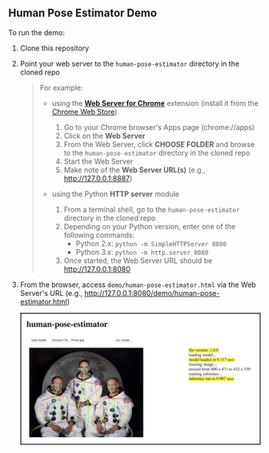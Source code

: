 ## Human Pose Estimator Demo

To run the demo:

1. Clone this repository

1. Point your web server to the `human-pose-estimator` directory in the cloned repo

    > For example:  
    > - using the **[Web Server for Chrome](https://github.com/kzahel/web-server-chrome)** extension (install it from the [Chrome Web Store](https://chrome.google.com/webstore/detail/web-server-for-chrome/ofhbbkphhbklhfoeikjpcbhemlocgigb))
    >   
    >   1. Go to your Chrome browser's Apps page (chrome://apps)
    >   1. Click on the **Web Server**
    >   1. From the Web Server, click **CHOOSE FOLDER** and browse to the `human-pose-estimator` directory in the cloned repo
    >   1. Start the Web Server
    >   1. Make note of the **Web Server URL(s)** (e.g., http://127.0.0.1:8887)
    >   
    > - using the Python **HTTP server** module
    >   
    >   1. From a terminal shell, go to the `human-pose-estimator` directory in the cloned repo
    >   1. Depending on your Python version, enter one of the following commands:
    >       - Python 2.x: `python -m SimpleHTTPServer 8080`
    >       - Python 3.x: `python -m http.server 8080`
    >   1. Once started, the Web Server URL should be http://127.0.0.1:8080
    >   

1. From the browser, access `demo/human-pose-estimator.html` via the Web Server's URL (e.g., http://127.0.0.1:8080/demo/human-pose-estimator.html)

    ![screenshot](human-pose-estimator.png)
